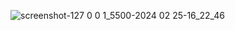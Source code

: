 ![screenshot-127 0 0 1_5500-2024 02 25-16_22_46](https://github.com/AndreOn04/NuPag/assets/128987696/bfb81305-5fe9-4975-b858-0e6bdb7a9fa2)
